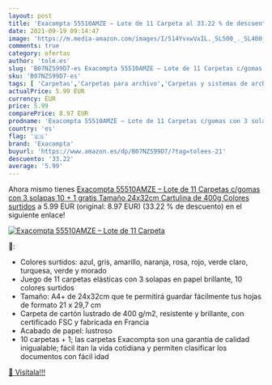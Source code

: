 ```yaml
---
layout: post
title: 'Exacompta 55510AMZE – Lote de 11 Carpeta al 33.22 % de descuento'
date: 2021-09-19 09:14:47
image: 'https://m.media-amazon.com/images/I/514YvxwVxIL._SL500_._SL400_.jpg'
comments: true
category: ofertas
author: 'tole.es'
slug: 'B07NZS99D7-es Exacompta 55510AMZE – Lote de 11 Carpetas c/gomas con 3...'
sku: 'B07NZS99D7-es'
tags: [ 'Carpetas','Carpetas para archivo','Carpetas y sistemas de archivo','Material de oficina','Oficina y papelería','exacompta', ]
actualPrice: 5.99 EUR
currency: EUR
price: 5.99
comparePrice: 8.97 EUR
prodname: 'Exacompta 55510AMZE – Lote de 11 Carpetas c/gomas con 3 solapas  10 + 1 gratis   Tamaño 24x32cm  Cartulina de 400g  Colores surtidos'
country: 'es'
flag: '🇪🇸'
brand: 'Exacompta'
buyurl: 'https://www.amazon.es/dp/B07NZS99D7/?tag=tolees-21'
descuento: '33.22'
average: '5.99'
---
```


Ahora mismo tienes [Exacompta 55510AMZE – Lote de 11 Carpetas c/gomas con 3 solapas  10 + 1 gratis   Tamaño 24x32cm  Cartulina de 400g  Colores surtidos](https://www.amazon.es/dp/B07NZS99D7/?tag=tolees-21) a 5.99 EUR (original: 8.97 EUR) (33.22 %  de descuento) en el siguiente enlace!

[![Exacompta 55510AMZE – Lote de 11 Carpeta](https://m.media-amazon.com/images/I/514YvxwVxIL._SL500_._SL400_.jpg)](https://www.amazon.es/dp/B07NZS99D7/?tag=tolees-21)

🔎:

- Colores surtidos: azul, gris, amarillo, naranja, rosa, rojo, verde claro, turquesa, verde y morado
- Juego de 11 carpetas elásticas con 3 solapas en papel brillante, 10 colores surtidos
- Tamaño: A4+ de 24x32cm que te permitirá guardar fácilmente tus hojas de formato 21 x 29,7 cm
- Carpeta de cartón lustrado de 400 g/m2, resistente y brillante, con certificado FSC y fabricada en Francia
- Acabado de papel: lustroso
- 10 carpetas + 1; las carpetas Exacompta son una garantía de calidad inigualable; fácil itan la vida cotidiana y permiten clasificar los documentos con fácil idad

[🛒 Visítala!!!](https://www.amazon.es/dp/B07NZS99D7/?tag=tolees-21)
